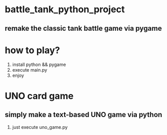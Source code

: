 # battle_tank_python_project 
## remake the classic tank battle game via pygame  
# how to play?  
1. install python && pygame  
2. execute main.py
3. enjoy
  
# UNO card game
## simply make a text-based UNO game via python
1. just execute uno_game.py
